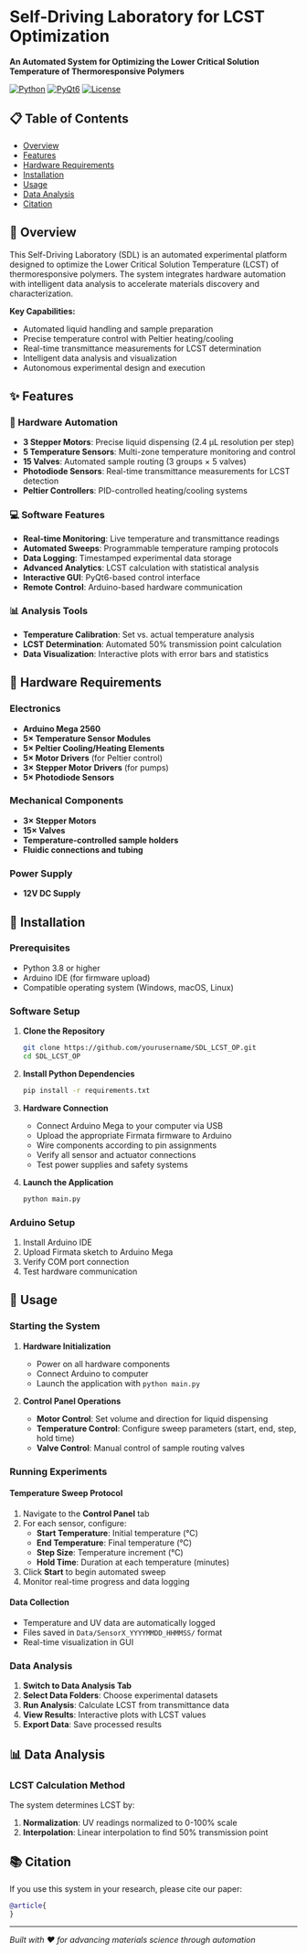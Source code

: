 # Self-Driving Laboratory for LCST Optimization

**An Automated System for Optimizing the Lower Critical Solution Temperature of Thermoresponsive Polymers**

[![Python](https://img.shields.io/badge/Python-3.8+-blue.svg)](https://www.python.org/downloads/)
[![PyQt6](https://img.shields.io/badge/PyQt6-6.7.1-green.svg)](https://pypi.org/project/PyQt6/)
[![License](https://img.shields.io/badge/License-MIT-yellow.svg)](LICENSE)

## 📋 Table of Contents

- [Overview](#overview)
- [Features](#features)
- [Hardware Requirements](#hardware-requirements)
- [Installation](#installation)
- [Usage](#usage)
- [Data Analysis](#data-analysis)
- [Citation](#citation)


## 🔬 Overview

This Self-Driving Laboratory (SDL) is an automated experimental platform designed to optimize the Lower Critical Solution Temperature (LCST) of thermoresponsive polymers. The system integrates hardware automation with intelligent data analysis to accelerate materials discovery and characterization.

**Key Capabilities:**
- Automated liquid handling and sample preparation
- Precise temperature control with Peltier heating/cooling
- Real-time transmittance measurements for LCST determination
- Intelligent data analysis and visualization
- Autonomous experimental design and execution

## ✨ Features

### 🤖 Hardware Automation
- **3 Stepper Motors**: Precise liquid dispensing (2.4 μL resolution per step)
- **5 Temperature Sensors**: Multi-zone temperature monitoring and control
- **15 Valves**: Automated sample routing (3 groups × 5 valves)
- **Photodiode Sensors**: Real-time transmittance measurements for LCST detection
- **Peltier Controllers**: PID-controlled heating/cooling systems

### 💻 Software Features
- **Real-time Monitoring**: Live temperature and transmittance readings
- **Automated Sweeps**: Programmable temperature ramping protocols
- **Data Logging**: Timestamped experimental data storage
- **Advanced Analytics**: LCST calculation with statistical analysis
- **Interactive GUI**: PyQt6-based control interface
- **Remote Control**: Arduino-based hardware communication

### 📊 Analysis Tools
- **Temperature Calibration**: Set vs. actual temperature analysis
- **LCST Determination**: Automated 50% transmission point calculation
- **Data Visualization**: Interactive plots with error bars and statistics


## 🔧 Hardware Requirements

### Electronics
- **Arduino Mega 2560** 
- **5× Temperature Sensor Modules** 
- **5× Peltier Cooling/Heating Elements**
- **5× Motor Drivers** (for Peltier control)
- **3× Stepper Motor Drivers** (for pumps)
- **5× Photodiode Sensors** 

### Mechanical Components
- **3× Stepper Motors** 
- **15× Valves** 
- **Temperature-controlled sample holders**
- **Fluidic connections and tubing**

### Power Supply
- **12V DC Supply**

## 🚀 Installation

### Prerequisites
- Python 3.8 or higher
- Arduino IDE (for firmware upload)
- Compatible operating system (Windows, macOS, Linux)

### Software Setup

1. **Clone the Repository**
   ```bash
   git clone https://github.com/yourusername/SDL_LCST_OP.git
   cd SDL_LCST_OP
   ```

2. **Install Python Dependencies**
   ```bash
   pip install -r requirements.txt
   ```

3. **Hardware Connection**
   - Connect Arduino Mega to your computer via USB
   - Upload the appropriate Firmata firmware to Arduino
   - Wire components according to pin assignments
   - Verify all sensor and actuator connections
   - Test power supplies and safety systems

4. **Launch the Application**
   ```bash
   python main.py
   ```

### Arduino Setup
1. Install Arduino IDE
2. Upload Firmata sketch to Arduino Mega
3. Verify COM port connection
4. Test hardware communication

## 📖 Usage

### Starting the System

1. **Hardware Initialization**
   - Power on all hardware components
   - Connect Arduino to computer
   - Launch the application with `python main.py`

2. **Control Panel Operations**
   - **Motor Control**: Set volume and direction for liquid dispensing
   - **Temperature Control**: Configure sweep parameters (start, end, step, hold time)
   - **Valve Control**: Manual control of sample routing valves

### Running Experiments

#### Temperature Sweep Protocol
1. Navigate to the **Control Panel** tab
2. For each sensor, configure:
   - **Start Temperature**: Initial temperature (°C)
   - **End Temperature**: Final temperature (°C)
   - **Step Size**: Temperature increment (°C)
   - **Hold Time**: Duration at each temperature (minutes)
3. Click **Start** to begin automated sweep
4. Monitor real-time progress and data logging

#### Data Collection
- Temperature and UV data are automatically logged
- Files saved in `Data/SensorX_YYYYMMDD_HHMMSS/` format
- Real-time visualization in GUI

### Data Analysis

1. **Switch to Data Analysis Tab**
2. **Select Data Folders**: Choose experimental datasets
3. **Run Analysis**: Calculate LCST from transmittance data
4. **View Results**: Interactive plots with LCST values
5. **Export Data**: Save processed results

## 📊 Data Analysis

### LCST Calculation Method
The system determines LCST by:
1. **Normalization**: UV readings normalized to 0-100% scale
2. **Interpolation**: Linear interpolation to find 50% transmission point
## 📚 Citation

If you use this system in your research, please cite our paper:

```bibtex
@article{
}
```

---

*Built with ❤️ for advancing materials science through automation*